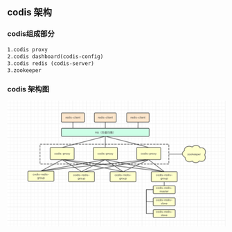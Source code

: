 ## codis 架构


### codis组成部分
```
1.codis proxy
2.codis dashboard(codis-config)
3.codis redis (codis-server)
3.zookeeper

```

### codis 架构图
![img_codis.png](img_codis.png)